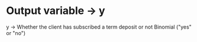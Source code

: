 # Output variable -> y
y -> Whether the client has subscribed a term deposit or not 
Binomial ("yes" or "no")
